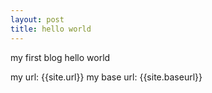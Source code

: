 ```yaml
---
layout: post
title: hello world
---
```

my first blog
hello world

my url: {{site.url}}
my base url: {{site.baseurl}}